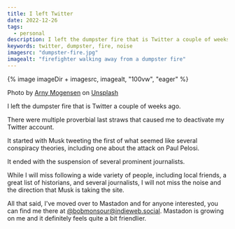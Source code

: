 ```yaml
---
title: I left Twitter
date: 2022-12-26
tags:
  - personal
description: I left the dumpster fire that is Twitter a couple of weeks ago.
keywords: twitter, dumpster, fire, noise
imagesrc: "dumpster-fire.jpg"
imagealt: "firefighter walking away from a dumpster fire"
---
```


{% image imageDir + imagesrc, imagealt, "100vw", "eager" %}

<p class="caption">Photo by <a href="https://unsplash.com/@arnykoor?utm_source=unsplash&utm_medium=referral&utm_content=creditCopyText">Arny Mogensen</a> on <a href="https://unsplash.com/photos/rRgO49i8w2s?utm_source=unsplash&utm_medium=referral&utm_content=creditCopyText">Unsplash</a></p>

I left the dumpster fire that is Twitter a couple of weeks ago.

There were multiple proverbial last straws that caused me to deactivate my Twitter account.

It started with Musk tweeting the first of what seemed like several conspiracy theories, including one about the attack on Paul Pelosi.

It ended with the suspension of several prominent journalists.

While I will miss following a wide variety of people, including local friends, a great list of historians, and several journalists, I will not miss the noise and the direction that Musk is taking the site.

All that said, I've moved over to Mastadon and for anyone interested, you can find me there at [@bobmonsour@indieweb.social](https://indieweb.social/@bobmonsour). Mastadon is growing on me and it definitely feels quite a bit friendlier.
